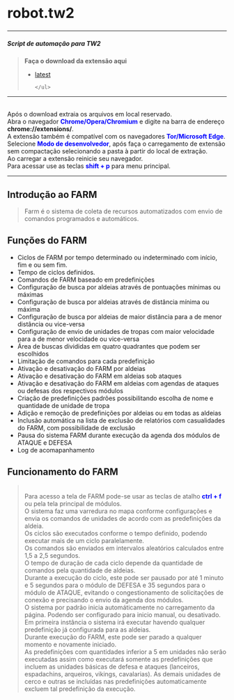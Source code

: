 <h1 style="font-size:32px;">robot.tw2</h1>
<hr>
<h5>Script de automação para TW2</h5>
<blockquote>
  <p>
    <b>Faça o download da extensão aqui</b>
    <ul>
        <li><a href="https://github.com/MendelssohnTW/robot.tw2/raw/master/extension/extension_app.rar">latest</a></li>
    
    </ul>
  </p>
</blockquote>
<hr>
  <p>
    <br> Após o download extraia os arquivos em local reservado.
    <br> Abra o navegador <b style="color:blue;">Chrome/Opera/Chromium</b> e digite na barra de endereço <b>chrome://extensions/</b>.
    <br> A extensão também é compatível com os navegadores <b style="color:blue;">Tor/Microsoft Edge</b>.
    <br> Selecione <b style="color:blue;">Modo de desenvolvedor</b>, após faça o carregamento de extensão sem compactação selecionando a pasta à partir do local de extração.
    <br> Ao carregar a extensão reinicie seu navegador.
    <br> Para acessar use as teclas <b style="color:blue;">shift + p</b> para menu principal.
  </p>
<hr>

<h2 id="introdution">Introdução ao FARM</h2>
<blockquote>
<p>
Farm é o sistema de coleta de recursos automatizados com envio de comandos programados e automáticos.
</p>
</blockquote>

<h2 id="functions">Funções do FARM</h2>

<ul>
    <li>Ciclos de FARM por tempo determinado ou indeterminado com início, fim e ou sem fim.</li>
    <li>Tempo de ciclos definidos.</li>
    <li>Comandos de FARM baseado em predefinições</li>
    <li>Configuração de busca por aldeias através de pontuações mínimas ou máximas</li>
    <li>Configuração de busca por aldeias através de distância mínima ou máxima</li>
    <li>Configuração de busca por aldeias de maior distância para a de menor distância ou vice-versa</li>
    <li>Configuração de envio de unidades de tropas com maior velocidade para a de menor velocidade ou vice-versa</li>
    <li>Área de buscas divididas em quatro quadrantes que podem ser escolhidos</li>
    <li>Limitação de comandos para cada predefinição</li>
    <li>Ativação e desativação do FARM por aldeias</li>
    <li>Ativação e desativação do FARM em aldeias sob ataques</li>
    <li>Ativação e desativação do FARM em aldeias com agendas de ataques ou defesas dos respectivos módulos</li>
    <li>Criação de predefinições padrões possibilitando escolha de nome e quantidade de unidade de tropa</li>
    <li>Adição e remoção de predefinições por aldeias ou em todas as aldeias</li>
    <li>Inclusão automática na lista de exclusão de relatórios com casualidades do FARM, com possibilidade de exclusão</li>
    <li>Pausa do sistema FARM durante execução da agenda dos módulos de ATAQUE e DEFESA</li>
    <li>Log de acomapanhamento</li>
</ul>

<h2 id="operation">Funcionamento do FARM</h2>
<blockquote>
    <br>Para acesso a tela de FARM pode-se usar as teclas de atalho <b style="color:blue;">ctrl + f</b> ou pela tela principal de módulos.
    <br>O sistema faz uma varredura no mapa conforme configurações e envia os comandos de unidades de acordo com as predefinições da aldeia. 
    <br>Os ciclos são executados conforme o tempo definido, podendo executar mais de um ciclo paralelamente. 
    <br>Os comandos são enviados em intervalos aleatórios calculados entre 1,5 a 2,5 segundos.
    <br>O tempo de duração de cada ciclo depende da quantidade de comandos pela quantidade de aldeias.
    <br>Durante a execução do ciclo, este pode ser pausado por até 1 minuto e 5 segundos para o módulo de DEFESA e 35 segundos para o módulo de ATAQUE, evitando o congestionamento de solicitações de conexão e precisando o envio da agenda dos módulos.
    <br>O sistema por padrão inicia automáticamente no carregamento da página. Podendo ser configurado para inicio manual, ou desativado.
    <br>Em primeira instância o sistema irá executar havendo qualquer predefinição já configurada para as aldeias.
    <br>Durante execução do FARM, este pode ser parado a qualquer momento e novamente iniciado.
    <br>As predefinições com quantidades inferior a 5 em unidades não serão executadas assim como executará somente as predefinições que incluem as unidades básicas de defesa e ataques (lanceiros, espadachins, arqueiros, vikings, cavalarias). As demais unidades de cerco e outras se incluídas nas predefinições automaticamente excluem tal predefinição da execução. 
</blockquote>
